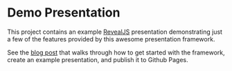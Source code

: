 # Demo Presentation

This project contains an example [RevealJS](https://github.com/hakimel/reveal.js) presentation demonstrating just a few of the features provided by this awesome presentation framework.

See the [blog post](https://danielabaron.me/blog/build-and-publish-presentation-with-html-and-css/) that walks through how to get started with the framework, create an example presentation, and publish it to Github Pages.